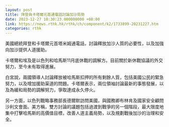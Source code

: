 ```yaml
---
layout: post
title: 拜登與卡塔爾元首通電話討論加沙局勢
date: 2023-12-27 10:30:23.000000000 +08:00
link: https://news.rthk.hk/rthk/ch/component/k2/1733899-20231227.htm
categories: rthk
---
```


美國總統拜登和卡塔爾元首塔米姆通電話，討論釋放加沙人質的必要性，以及加強向加沙提供人道援助。

卡塔爾和埃及是以色列和哈馬斯11月底休戰的調解方。目前關於新休戰協議的外交努力，至今未有取得進展。

白宮說，兩國領導人討論釋放被哈馬斯扣押的所有剩餘人質，包括美國公民的緊急努力，以及增加援助渠道的問題。卡塔爾表示，兩位領袖討論最新的事態發展，以及為緩和局勢的調解努力，爭取達成永久停火。

另一方面，以色列戰略事務部長德爾默訪問美國，與國務卿布林肯及國家安全顧問沙利文會面。美方稱，雙方討論的議題包括過渡到戰爭的另一個階段，最大限度地集中打擊哈馬斯的高價值目標，改善人道主義局勢，以及規劃戰後加沙的治理和安全。
